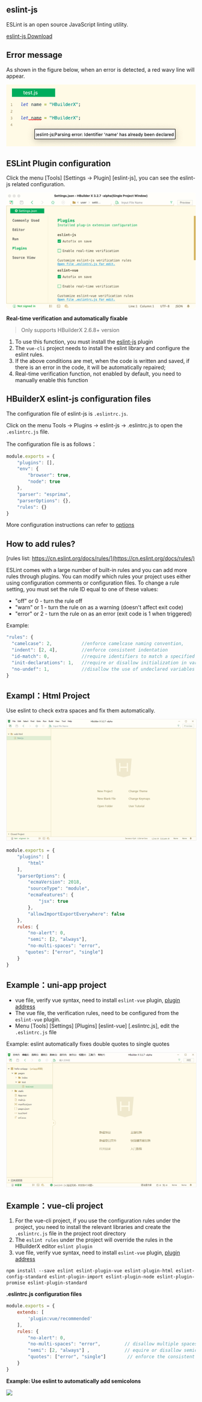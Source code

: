 ## eslint-js

ESLint is an open source JavaScript linting utility.

[eslint-js Download](https://ext.dcloud.net.cn/plugin?id=2037)

## Error message

As shown in the figure below, when an error is detected, a red wavy line will appear.

<img src="/static/snapshots/tutorial/plugins/eslint-js-error.png" class="hd-img" />

## ESLint Plugin configuration

Click the menu [Tools] [Settings -> Plugin] [eslint-js], you can see the eslint-js related configuration.

<img src="/static/snapshots/tutorial/plugins/settings_eslint_en.png" class="hd-img"/>

**Real-time verification and automatically fixable**

> Only supports HBuilderX 2.6.8+ version

1. To use this function, you must install the [eslint-js](https://ext.dcloud.net.cn/plugin?id=2037) plugin
2. The `vue-cli` project needs to install the eslint library and configure the eslint rules.
3. If the above conditions are met, when the code is written and saved, if there is an error in the code, it will be automatically repaired;
4. Real-time verification function, not enabled by default, you need to manually enable this function


## HBuilderX eslint-js configuration files

The configuration file of eslint-js is `.eslintrc.js`.

Click on the menu Tools -> Plugins -> eslint-js -> .eslintrc.js to open the `.eslintrc.js` file.

The configuration file is as follows：

```js
module.exports = {
    "plugins": [],         
    "env": {
        "browser": true,
        "node": true
    },
    "parser": "esprima",   
    "parserOptions": {},    
    "rules": {}
}
```
  
More configuration instructions can refer to [options](https://eslint.org/docs/rules/)

## How to add rules?

[rules list: https://cn.eslint.org/docs/rules/](https://cn.eslint.org/docs/rules/)

ESLint comes with a large number of built-in rules and you can add more rules through plugins. You can modify which rules your project uses either using configuration comments or configuration files. To change a rule setting, you must set the rule ID equal to one of these values:

- "off" or 0 - turn the rule off
- "warn" or 1 - turn the rule on as a warning (doesn't affect exit code)
- "error" or 2 - turn the rule on as an error (exit code is 1 when triggered)

Example:

```js
"rules": {
  "camelcase": 2,           //enforce camelcase naming convention,
  "indent": [2, 4],         //enforce consistent indentation
  "id-match": 0,            //require identifiers to match a specified regular expression
  "init-declarations": 1,   //require or disallow initialization in variable declarations
  "no-undef": 1,            //disallow the use of undeclared variables unless mentioned in /*global */ comments
}
```


## Exampl：Html Project

Use eslint to check extra spaces and fix them automatically.

<img src="/static/snapshots/tutorial/plugins/eslint-html-example-en.gif" style="zoom: 90%; border: 1px solid #eee;" />


```js
module.exports = {
    "plugins": [
        "html"
    ],
    "parserOptions": {
        "ecmaVersion": 2018,
        "sourceType": "module",
        "ecmaFeatures": {
            "jsx": true
        },
        "allowImportExportEverywhere": false
    },
    rules: {
        "no-alert": 0,
        "semi": [2, "always"],
        "no-multi-spaces": "error",
       "quotes": ["error", "single"]
    }
}
```

## Example：uni-app project

- vue file, verify vue syntax, need to install `eslint-vue` plugin, [plugin address](https://ext.dcloud.net.cn/plugin?id=2005)
- The vue file, the verification rules, need to be configured from the `eslint-vue` plugin.
- Menu [Tools] [Settings] [Plugins] [eslint-vue] [.eslintrc.js], edit the `.eslintrc.js` file


Example: eslint automatically fixes double quotes to single quotes

<img src="/static/snapshots/tutorial/eslint-uniapp-example.gif" style="zoom: 90%; border: 1px solid #eee;" />


## Example：vue-cli project

1. For the vue-cli project, if you use the configuration rules under the project, you need to install the relevant libraries and create the `.eslintrc.js` file in the project root directory
2. The `eslint rules` under the project will override the rules in the HBuilderX editor `eslint plugin`
3. vue file, verify vue syntax, need to install `eslint-vue` plugin, [plugin address](https://ext.dcloud.net.cn/plugin?id=2005)

```shell
npm install --save eslint eslint-plugin-vue eslint-plugin-html eslint-config-standard eslint-plugin-import eslint-plugin-node eslint-plugin-promise eslint-plugin-standard
```


**.eslintrc.js configuration files**

```js
module.exports = {
    extends: [
        'plugin:vue/recommended'
    ],
    rules: {
        "no-alert": 0,
        "no-multi-spaces": "error",         // disallow multiple spaces 
        "semi": [2, "always"] ,             // equire or disallow semicolons instead of ASI
        "quotes": ["error", "single"]        // enforce the consistent use of either backticks, double, or single quotes
    }
}
```

**Example: Use eslint to automatically add semicolons**

![](https://img-cdn-qiniu.dcloud.net.cn/uploads/article/20200317/911ea4cac9f2c4d80ec502b1384e7a58.gif)
